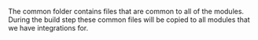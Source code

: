 The common folder contains files that are common to all of the modules.
During the build step these common files will be copied to all modules
that we have integrations for.
